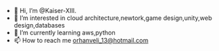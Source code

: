 - 👋 Hi, I’m @Kaiser-XIII.
- 👀 I’m interested in cloud architecture,newtork,game design,unity,web design,databases
- 🌱 I’m currently learning aws,python
- 📫 How to reach me orhanveli_13@hotmail.com

<!---
Kaiser-XIII/Kaiser-XIII is a ✨ special ✨ repository because its `README.md` (this file) appears on your GitHub profile.
You can click the Preview link to take a look at your changes.
--->

